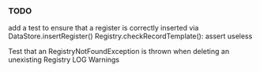 ### TODO

add a test to ensure that a register is correctly inserted via DataStore.insertRegister()
Registry.checkRecordTemplate(): assert useless

Test that an RegistryNotFoundException is thrown when deleting an unexisting Registry
LOG
Warnings